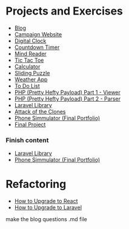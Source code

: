 # Projects and Exercises

- [Blog](docs/projects/blog.md)
- [Campaign Website](docs/projects/campaign-website.md)
- [Digital Clock](docs/projects/digital-clock.md)
- [Countdown Timer](docs/projects/countdown-timer.md)
- [Mind Reader](docs/projects/mind-reader.md)
- [Tic Tac Toe](docs/projects/tic-tac-toe.md)
- [Calculator](docs/projects/calculator.md)
- [Sliding Puzzle](docs/projects/sliding-puzzle.md)
- [Weather App](docs/projects/weather-app.md)
- [To Do List](docs/projects/to-do-list.md)
- [PHP (Pretty Hefty Payload) Part 1 - Viewer](docs/projects/PHP-1.md)
- [PHP (Pretty Hefty Payload) Part 2 - Parser](docs/projects/PHP-2.md)
- [Laravel Library](docs/projects/laravel-library.md)
- [Attack of the Clones](docs/projects/attack-of-the-clones.md)
- [Phone Simmulator (Final Portfolio)](docs/projects/portfolio.md)
- [Final Project](docs/projects/final-project.md)

### Finish content

- [Laravel Library](docs/laravel-library.md)
- [Phone Simmulator (Final Portfolio)](docs/portfolio.md)

# Refactoring

- [How to Upgrade to React](docs/refactor/react.md)
- [How to Upgrade to Laravel](docs/refactor/laravel.md)
  <!-- - [How to Upgrade to PHP](docs/php-refactor.md) -->
  <!-- - [How to Upgrade to Vue.JS](docs/vue-refactor.md) -->

make the blog questions .md file
